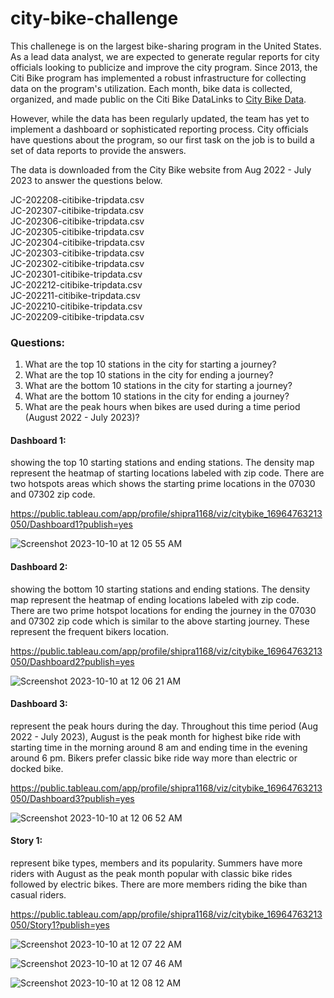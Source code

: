 # city-bike-challenge

This challenege is on the largest bike-sharing program in the United States. As a lead data analyst, we are expected to generate regular reports for city officials looking to publicize and improve the city program. Since 2013, the Citi Bike program has implemented a robust infrastructure for collecting data on the program's utilization. Each month, bike data is collected, organized, and made public on the Citi Bike DataLinks to [City Bike Data](https://citibikenyc.com/system-data).

However, while the data has been regularly updated, the team has yet to implement a dashboard or sophisticated reporting process. City officials have questions about the program, so our first task on the job is to build a set of data reports to provide the answers.

The data is downloaded from the City Bike website from Aug 2022 - July 2023 to answer the questions below.

JC-202208-citibike-tripdata.csv <br>
JC-202307-citibike-tripdata.csv <br>
JC-202306-citibike-tripdata.csv <br>
JC-202305-citibike-tripdata.csv <br>
JC-202304-citibike-tripdata.csv <br>
JC-202303-citibike-tripdata.csv <br>
JC-202302-citibike-tripdata.csv <br>
JC-202301-citibike-tripdata.csv <br>
JC-202212-citibike-tripdata.csv <br>
JC-202211-citibike-tripdata.csv <br>
JC-202210-citibike-tripdata.csv <br>
JC-202209-citibike-tripdata.csv <br>

### Questions:

1. What are the top 10 stations in the city for starting a journey?
2. What are the top 10 stations in the city for ending a journey?
3. What are the bottom 10 stations in the city for starting a journey?
4. What are the bottom 10 stations in the city for ending a journey?
5. What are the peak hours when bikes are used during a time period (August 2022 - July 2023)?

#### Dashboard 1:
showing the top 10 starting stations and ending stations. The density map represent the heatmap of starting locations labeled with zip code. There are two hotspots areas which shows the starting prime locations in the 07030 and 07302 zip code. 

https://public.tableau.com/app/profile/shipra1168/viz/citybike_16964763213050/Dashboard1?publish=yes

![Screenshot 2023-10-10 at 12 05 55 AM](https://github.com/ShipraGupta16/city-bike-challenge/assets/25715747/97d53c88-1d3f-4406-a889-eec5c9a831ea)

#### Dashboard 2:
showing the bottom 10 starting stations and ending stations. The density map represent the heatmap of ending locations labeled with zip code. There are two prime hotspot locations for ending the journey in the 07030 and 07302 zip code which is similar to the above starting journey. These represent the frequent bikers location. 

https://public.tableau.com/app/profile/shipra1168/viz/citybike_16964763213050/Dashboard2?publish=yes

![Screenshot 2023-10-10 at 12 06 21 AM](https://github.com/ShipraGupta16/city-bike-challenge/assets/25715747/50e8657c-bc11-4001-bcba-09aab30d1989)

#### Dashboard 3:
represent the peak hours during the day. Throughout this time period (Aug 2022 - July 2023), August is the peak month for highest bike ride with starting time in the morning around 8 am and ending time in the evening around 6 pm. Bikers prefer classic bike ride way more than electric or docked bike.

https://public.tableau.com/app/profile/shipra1168/viz/citybike_16964763213050/Dashboard3?publish=yes

![Screenshot 2023-10-10 at 12 06 52 AM](https://github.com/ShipraGupta16/city-bike-challenge/assets/25715747/8b2bb544-8a33-4ee5-a389-880e7eb27922)

#### Story 1:
represent bike types, members and its popularity. Summers have more riders with August as the peak month popular with classic bike rides followed by electric bikes. There are more members riding the bike than casual riders. 

https://public.tableau.com/app/profile/shipra1168/viz/citybike_16964763213050/Story1?publish=yes

![Screenshot 2023-10-10 at 12 07 22 AM](https://github.com/ShipraGupta16/city-bike-challenge/assets/25715747/b9be5ade-c7b8-496e-bfe7-cdedbacb4ecd)

![Screenshot 2023-10-10 at 12 07 46 AM](https://github.com/ShipraGupta16/city-bike-challenge/assets/25715747/ac6ba447-a226-4b0e-ad77-af7c16a899de)

![Screenshot 2023-10-10 at 12 08 12 AM](https://github.com/ShipraGupta16/city-bike-challenge/assets/25715747/b3ef9d06-22d2-480b-9032-a66f38706a07)



